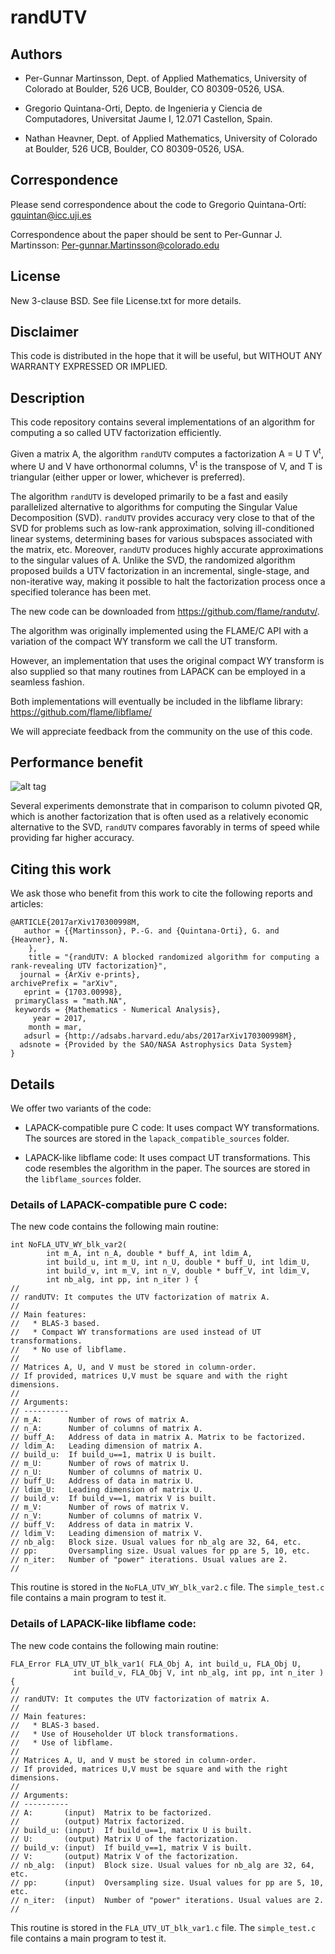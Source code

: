 # randUTV

## Authors

* Per-Gunnar Martinsson,
  Dept. of Applied Mathematics,
  University of Colorado at Boulder,
  526 UCB, Boulder, CO 80309-0526, USA.

* Gregorio Quintana-Orti,
  Depto. de Ingenieria y Ciencia de Computadores,
  Universitat Jaume I,
  12.071 Castellon, Spain.

* Nathan Heavner,
  Dept. of Applied Mathematics,
  University of Colorado at Boulder,
  526 UCB, Boulder, CO 80309-0526, USA.

## Correspondence

Please send correspondence about the code to 
Gregorio Quintana-Ortí: <gquintan@icc.uji.es>

Correspondence about the paper should be sent to
Per-Gunnar J. Martinsson: <Per-gunnar.Martinsson@colorado.edu>

## License

New 3-clause BSD.
See file License.txt for more details.

## Disclaimer

This code is distributed in the hope that it will be useful, but
WITHOUT ANY WARRANTY EXPRESSED OR IMPLIED. 

## Description

This code repository contains several implementations 
of an algorithm for computing a so called UTV factorization efficiently.

Given a matrix A, the algorithm `randUTV` 
computes a factorization A = U T V<sup>t</sup>, where 
U and V have orthonormal columns,
V<sup>t</sup> is the transpose of V,
and T is triangular (either upper or lower, whichever is preferred).

The algorithm `randUTV` is developed primarily
to be a fast and easily parallelized alternative
to algorithms for computing the Singular Value Decomposition (SVD).
`randUTV` provides accuracy very close to that of the SVD for problems
such as low-rank approximation, solving ill-conditioned linear systems,
determining bases for various subspaces associated with the matrix, etc.
Moreover, `randUTV` produces
highly accurate approximations to the singular values of A.
Unlike the SVD,
the randomized algorithm proposed builds a UTV factorization in an
incremental, single-stage, and non-iterative way, making it
possible to halt the factorization process 
once a specified tolerance has been met.

The new code can be downloaded from https://github.com/flame/randutv/.

The algorithm was originally implemented using the FLAME/C API with 
a variation of the compact WY transform we call the UT transform. 

However, an implementation that uses the original compact WY transform 
is also supplied so that many routines from LAPACK can be employed in a 
seamless fashion.

Both implementations will eventually be included in the libflame library: 
https://github.com/flame/libflame/

We will appreciate feedback from the community on the use of this code.

## Performance benefit

![alt tag](./utv_marbore_speedups_nb64.png)

Several experiments demonstrate that in comparison to column pivoted QR, 
which is another factorization that is often used 
as a relatively economic alternative to the SVD,
`randUTV` compares favorably in terms of speed while providing far higher
accuracy.

## Citing this work

We ask those who benefit from this work 
to cite the following reports and articles:

```
@ARTICLE{2017arXiv170300998M,
   author = {{Martinsson}, P.-G. and {Quintana-Orti}, G. and {Heavner}, N.
	},
    title = "{randUTV: A blocked randomized algorithm for computing a rank-revealing UTV factorization}",
  journal = {ArXiv e-prints},
archivePrefix = "arXiv",
   eprint = {1703.00998},
 primaryClass = "math.NA",
 keywords = {Mathematics - Numerical Analysis},
     year = 2017,
    month = mar,
   adsurl = {http://adsabs.harvard.edu/abs/2017arXiv170300998M},
  adsnote = {Provided by the SAO/NASA Astrophysics Data System}
}
```

## Details

We offer two variants of the code:

* LAPACK-compatible pure C code: 
  It uses compact WY transformations.
  The sources are stored in the `lapack_compatible_sources` folder.

* LAPACK-like libflame code: 
  It uses compact UT transformations.
  This code resembles the algorithm in the paper.
  The sources are stored in the `libflame_sources` folder.

### Details of LAPACK-compatible pure C code: 

The new code contains the following main routine:

```
int NoFLA_UTV_WY_blk_var2(
        int m_A, int n_A, double * buff_A, int ldim_A,
        int build_u, int m_U, int n_U, double * buff_U, int ldim_U,
        int build_v, int m_V, int n_V, double * buff_V, int ldim_V,
        int nb_alg, int pp, int n_iter ) {
//
// randUTV: It computes the UTV factorization of matrix A.
//
// Main features:
//   * BLAS-3 based.
//   * Compact WY transformations are used instead of UT transformations.
//   * No use of libflame.
//
// Matrices A, U, and V must be stored in column-order.
// If provided, matrices U,V must be square and with the right dimensions.
//
// Arguments:
// ----------
// m_A:      Number of rows of matrix A.
// n_A:      Number of columns of matrix A.
// buff_A:   Address of data in matrix A. Matrix to be factorized.
// ldim_A:   Leading dimension of matrix A.
// build_u:  If build_u==1, matrix U is built.
// m_U:      Number of rows of matrix U.
// n_U:      Number of columns of matrix U.
// buff_U:   Address of data in matrix U.
// ldim_U:   Leading dimension of matrix U.
// build_v:  If build_v==1, matrix V is built.
// m_V:      Number of rows of matrix V.
// n_V:      Number of columns of matrix V.
// buff_V:   Address of data in matrix V.
// ldim_V:   Leading dimension of matrix V.
// nb_alg:   Block size. Usual values for nb_alg are 32, 64, etc.
// pp:       Oversampling size. Usual values for pp are 5, 10, etc.
// n_iter:   Number of "power" iterations. Usual values are 2.
//
```

This routine is stored in the `NoFLA_UTV_WY_blk_var2.c` file.
The `simple_test.c` file contains a main program to test it.

### Details of LAPACK-like libflame code: 

The new code contains the following main routine:

```
FLA_Error FLA_UTV_UT_blk_var1( FLA_Obj A, int build_u, FLA_Obj U, 
              int build_v, FLA_Obj V, int nb_alg, int pp, int n_iter ) {
//
// randUTV: It computes the UTV factorization of matrix A.
//
// Main features:
//   * BLAS-3 based.
//   * Use of Householder UT block transformations.
//   * Use of libflame.
//
// Matrices A, U, and V must be stored in column-order.
// If provided, matrices U,V must be square and with the right dimensions.
//
// Arguments:
// ----------
// A:       (input)  Matrix to be factorized.
//          (output) Matrix factorized.
// build_u: (input)  If build_u==1, matrix U is built.
// U:       (output) Matrix U of the factorization.
// build_v: (input)  If build_v==1, matrix V is built.
// V:       (output) Matrix V of the factorization.
// nb_alg:  (input)  Block size. Usual values for nb_alg are 32, 64, etc.
// pp:      (input)  Oversampling size. Usual values for pp are 5, 10, etc.
// n_iter:  (input)  Number of "power" iterations. Usual values are 2.
//
```

This routine is stored in the `FLA_UTV_UT_blk_var1.c` file.
The `simple_test.c` file contains a main program to test it.



